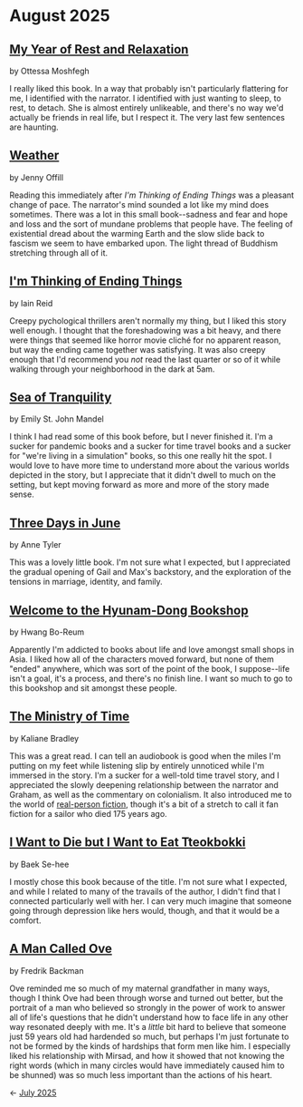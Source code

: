 # August 2025

## [My Year of Rest and Relaxation](https://www.goodreads.com/book/show/44279110-my-year-of-rest-and-relaxation)

by Ottessa Moshfegh

I really liked this book. In a way that probably isn't particularly flattering for me, I identified with the narrator. I identified with just wanting to sleep, to rest, to detach. She is almost entirely unlikeable, and there's no way we'd actually be friends in real life, but I respect it. The very last few sentences are haunting.

## [Weather](https://www.goodreads.com/book/show/37506228-weather) 

by Jenny Offill

Reading this immediately after _I'm Thinking of Ending Things_ was a pleasant change of pace. The narrator's mind sounded a lot like my mind does sometimes. There was a lot in this small book--sadness and fear and hope and loss and the sort of mundane problems that people have. The feeling of existential dread about the warming Earth and the slow slide back to fascism we seem to have embarked upon. The light thread of Buddhism stretching through all of it.

## [I'm Thinking of Ending Things](https://www.goodreads.com/book/show/40605223-i-m-thinking-of-ending-things)

by Iain Reid

Creepy pychological thrillers aren't normally my thing, but I liked this story well enough. I thought that the foreshadowing was a bit heavy, and there were things that seemed like horror movie cliché for no apparent reason, but way the ending came together was satisfying. It was also creepy enough that I'd recommend you _not_ read the last quarter or so of it while walking through your neighborhood in the dark at 5am.

## [Sea of Tranquility](https://www.goodreads.com/book/show/58446227-sea-of-tranquility)

by Emily St. John Mandel

I think I had read some of this book before, but I never finished it. I'm a sucker for pandemic books and a sucker for time travel books and a sucker for "we're living in a simulation" books, so this one really hit the spot. I would love to have more time to understand more about the various worlds depicted in the story, but I appreciate that it didn't dwell to much on the setting, but kept moving forward as more and more of the story made sense.

## [Three Days in June](https://www.goodreads.com/book/show/213243949-three-days-in-june) 

by Anne Tyler

This was a lovely little book. I'm not sure what I expected, but I appreciated the gradual opening of Gail and Max's backstory, and the exploration of the tensions in marriage, identity, and family.

## [Welcome to the Hyunam-Dong Bookshop](https://www.goodreads.com/book/show/133938826-welcome-to-the-hyunam-dong-bookshop) 

by Hwang Bo-Reum

Apparently I'm addicted to books about life and love amongst small shops in Asia. I liked how all of the characters moved forward, but none of them "ended" anywhere, which was sort of the point of the book, I suppose--life isn't a goal, it's a process, and there's no finish line. I want so much to go to this bookshop and sit amongst these people.

## [The Ministry of Time](https://www.goodreads.com/book/show/199798179-the-ministry-of-time) 

by Kaliane Bradley

This was a great read. I can tell an audiobook is good when the miles I'm putting on my feet while listening slip by entirely unnoticed while I'm immersed in the story. I'm a sucker for a well-told time travel story, and I appreciated the slowly deepening relationship between the narrator and Graham, as well as the commentary on colonialism. It also introduced me to the world of [real-person fiction](https://en.wikipedia.org/wiki/Real_person_fiction), though it's a bit of a stretch to call it fan fiction for a sailor who died 175 years ago. 

## [I Want to Die but I Want to Eat Tteokbokki](https://www.goodreads.com/book/show/49228706-i-want-to-die-but-i-want-to-eat-tteokpokki)

by Baek Se-hee

I mostly chose this book because of the title. I'm not sure what I expected, and while I related to many of the travails of the author, I didn't find that I connected particularly well with her. I can very much imagine that someone going through depression like hers would, though, and that it would be a comfort.

## [A Man Called Ove](https://www.goodreads.com/book/show/18774964-a-man-called-ove) 

by Fredrik Backman

Ove reminded me so much of my maternal grandfather in many ways, though I think Ove had been through worse and turned out better, but the portrait of a man who believed so strongly in the power of work to answer all of life's questions that he didn't understand how to face life in any other way resonated deeply with me. It's a _little_ bit hard to believe that someone just 59 years old had hardended so much, but perhaps I'm just fortunate to not be formed by the kinds of hardships that form men like him. I especially liked his relationship with Mirsad, and how it showed that not knowing the right words (which in many circles would have immediately caused him to be shunned) was so much less important than the actions of his heart.

&larr; [July 2025](https://github.com/biesnecker/reading-log/blob/main/2025-07.md)
